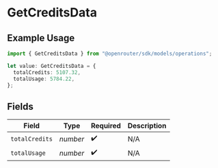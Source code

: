 # GetCreditsData

## Example Usage

```typescript
import { GetCreditsData } from "@openrouter/sdk/models/operations";

let value: GetCreditsData = {
  totalCredits: 5107.32,
  totalUsage: 5784.22,
};
```

## Fields

| Field              | Type               | Required           | Description        |
| ------------------ | ------------------ | ------------------ | ------------------ |
| `totalCredits`     | *number*           | :heavy_check_mark: | N/A                |
| `totalUsage`       | *number*           | :heavy_check_mark: | N/A                |